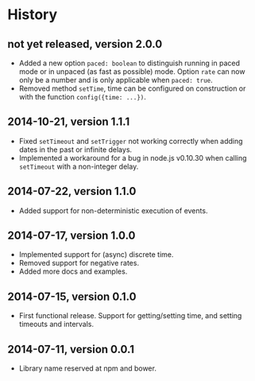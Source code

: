 # History


## not yet released, version 2.0.0

- Added a new option `paced: boolean` to distinguish running in paced mode
  or in unpaced (as fast as possible) mode. Option `rate` can now only be
  a number and is only applicable when `paced: true`.
- Removed method `setTime`, time can be configured on construction or with
  the function `config({time: ...})`.


## 2014-10-21, version 1.1.1

- Fixed `setTimeout` and `setTrigger` not working correctly when adding
  dates in the past or infinite delays. 
- Implemented a workaround for a bug in node.js v0.10.30 when calling `setTimeout`
  with a non-integer delay.


## 2014-07-22, version 1.1.0

- Added support for non-deterministic execution of events.


## 2014-07-17, version 1.0.0

- Implemented support for (async) discrete time.
- Removed support for negative rates.
- Added more docs and examples.


## 2014-07-15, version 0.1.0

- First functional release. Support for getting/setting time, and setting
  timeouts and intervals.


## 2014-07-11, version 0.0.1

- Library name reserved at npm and bower.
